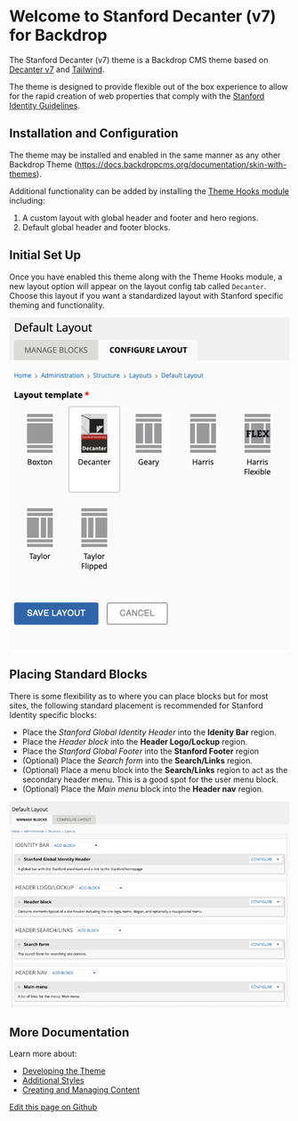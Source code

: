 # Welcome to Stanford Decanter (v7) for Backdrop

The Stanford Decanter (v7) theme is a Backdrop CMS theme based on [Decanter v7](http://decanter.stanford.edu) and [Tailwind](https://tailwindcss.com).

The theme is designed to provide flexible out of the box experience to allow for the rapid creation of web properties that comply with the [Stanford Identity Guidelines](https://identity.stanford.edu).

## Installation and Configuration

The theme may be installed and enabled in the same manner as any other Backdrop Theme (https://docs.backdropcms.org/documentation/skin-with-themes).

Additional functionality can be added by installing the [Theme Hooks module](https://github.com/ronan/theme_hooks) including:

1. A custom layout with global header and footer and hero regions.
2. Default global header and footer blocks.

## Initial Set Up

Once you have enabled this theme along with the Theme Hooks module, a new layout option will appear on the layout config tab called `Decanter`. Choose this layout if you want a standardized layout with Stanford specific theming and functionality.

![The layout configuration screen with the 'Decanter' option](img/layout-config.png)

## Placing Standard Blocks

There is some flexibility as to where you can place blocks but for most sites, the following standard placement is recommended for Stanford Identity specific blocks:

- Place the *Stanford Global Identity Header* into the **Idenity Bar** region.
- Place the *Header block* into the **Header Logo/Lockup** region.
- Place the *Stanford Global Footer* into the **Stanford Footer** region
- (Optional) Place the *Search form* into the **Search/Links** region.
- (Optional) Place a menu block into the **Search/Links** region to act as the secondary header menu. This is a good spot for the user menu block.
- (Optional) Place the *Main menu* block into the **Header nav** region.

![The block placement screen with recommended header block placement](img/layout-blocks-top.png)

## More Documentation

Learn more about:

- [Developing the Theme](./development.md)
- [Additional Styles](./styles.md)
- [Creating and Managing Content](./content.md)

[Edit this page on Github](https://github.com/backdrop-contrib/stanford_decanter/edit/main/docs/intro.md)